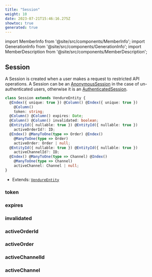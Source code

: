 ```yaml
---
title: "Session"
weight: 10
date: 2023-07-21T15:46:16.275Z
showtoc: true
generated: true
---
```

<!-- This file was generated from the Vendure source. Do not modify. Instead, re-run the "docs:build" script -->
import MemberInfo from '@site/src/components/MemberInfo';
import GenerationInfo from '@site/src/components/GenerationInfo';
import MemberDescription from '@site/src/components/MemberDescription';


## Session

<GenerationInfo sourceFile="packages/core/src/entity/session/session.entity.ts" sourceLine="18" packageName="@vendure/core" />

A Session is created when a user makes a request to restricted API operations. A Session can be an <a href='/reference/typescript-api/entities/anonymous-session#anonymoussession'>AnonymousSession</a>
in the case of un-authenticated users, otherwise it is an <a href='/reference/typescript-api/entities/authenticated-session#authenticatedsession'>AuthenticatedSession</a>.

```ts title="Signature"
class Session extends VendureEntity {
  @Index({ unique: true }) @Column() @Index({ unique: true })
    @Column()
    token: string;
  @Column() @Column() expires: Date;
  @Column() @Column() invalidated: boolean;
  @EntityId({ nullable: true }) @EntityId({ nullable: true })
    activeOrderId?: ID;
  @Index() @ManyToOne(type => Order) @Index()
    @ManyToOne(type => Order)
    activeOrder: Order | null;
  @EntityId({ nullable: true }) @EntityId({ nullable: true })
    activeChannelId?: ID;
  @Index() @ManyToOne(type => Channel) @Index()
    @ManyToOne(type => Channel)
    activeChannel: Channel | null;
}
```
* Extends: <code><a href='/reference/typescript-api/entities/vendure-entity#vendureentity'>VendureEntity</a></code>



<div className="members-wrapper">

### token

<MemberInfo kind="property" type="string"   />


### expires

<MemberInfo kind="property" type="Date"   />


### invalidated

<MemberInfo kind="property" type="boolean"   />


### activeOrderId

<MemberInfo kind="property" type="<a href='/reference/typescript-api/common/id#id'>ID</a>"   />


### activeOrder

<MemberInfo kind="property" type="<a href='/reference/typescript-api/entities/order#order'>Order</a> | null"   />


### activeChannelId

<MemberInfo kind="property" type="<a href='/reference/typescript-api/common/id#id'>ID</a>"   />


### activeChannel

<MemberInfo kind="property" type="<a href='/reference/typescript-api/entities/channel#channel'>Channel</a> | null"   />




</div>
